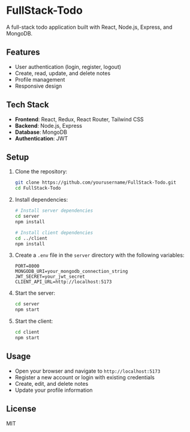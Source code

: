 # FullStack-Todo

A full-stack todo application built with React, Node.js, Express, and MongoDB.

## Features

- User authentication (login, register, logout)
- Create, read, update, and delete notes
- Profile management
- Responsive design

## Tech Stack

- **Frontend**: React, Redux, React Router, Tailwind CSS
- **Backend**: Node.js, Express
- **Database**: MongoDB
- **Authentication**: JWT

## Setup

1. Clone the repository:

   ```bash
   git clone https://github.com/yourusername/FullStack-Todo.git
   cd FullStack-Todo
   ```

2. Install dependencies:

   ```bash
   # Install server dependencies
   cd server
   npm install

   # Install client dependencies
   cd ../client
   npm install
   ```

3. Create a `.env` file in the `server` directory with the following variables:

   ```
   PORT=8000
   MONGODB_URI=your_mongodb_connection_string
   JWT_SECRET=your_jwt_secret
   CLIENT_API_URL=http://localhost:5173
   ```

4. Start the server:

   ```bash
   cd server
   npm start
   ```

5. Start the client:
   ```bash
   cd client
   npm start
   ```

## Usage

- Open your browser and navigate to `http://localhost:5173`
- Register a new account or login with existing credentials
- Create, edit, and delete notes
- Update your profile information

## License

MIT

